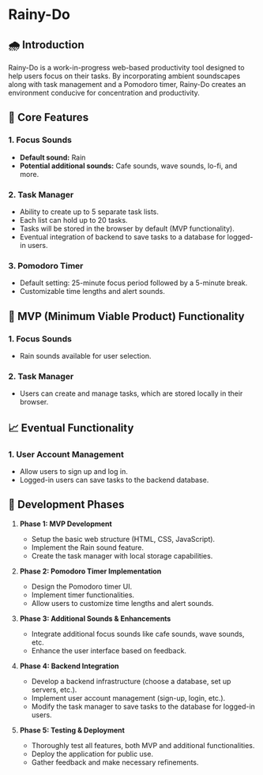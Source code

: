 # Rainy-Do

## 🌧️ Introduction

Rainy-Do is a work-in-progress web-based productivity tool designed to help users focus on their tasks. By incorporating ambient soundscapes along with task management and a Pomodoro timer, Rainy-Do creates an environment conducive for concentration and productivity.

## 🚀 Core Features

### 1. **Focus Sounds**

-   **Default sound:** Rain
-   **Potential additional sounds:** Cafe sounds, wave sounds, lo-fi, and more.

### 2. **Task Manager**

-   Ability to create up to 5 separate task lists.
-   Each list can hold up to 20 tasks.
-   Tasks will be stored in the browser by default (MVP functionality).
-   Eventual integration of backend to save tasks to a database for logged-in users.

### 3. **Pomodoro Timer**

-   Default setting: 25-minute focus period followed by a 5-minute break.
-   Customizable time lengths and alert sounds.

## 🎯 MVP (Minimum Viable Product) Functionality

### 1. **Focus Sounds**

-   Rain sounds available for user selection.

### 2. **Task Manager**

-   Users can create and manage tasks, which are stored locally in their browser.

## 📈 Eventual Functionality

### 1. **User Account Management**

-   Allow users to sign up and log in.
-   Logged-in users can save tasks to the backend database.

## 📝 Development Phases

1. **Phase 1: MVP Development**

    - Setup the basic web structure (HTML, CSS, JavaScript).
    - Implement the Rain sound feature.
    - Create the task manager with local storage capabilities.

2. **Phase 2: Pomodoro Timer Implementation**

    - Design the Pomodoro timer UI.
    - Implement timer functionalities.
    - Allow users to customize time lengths and alert sounds.

3. **Phase 3: Additional Sounds & Enhancements**

    - Integrate additional focus sounds like cafe sounds, wave sounds, etc.
    - Enhance the user interface based on feedback.

4. **Phase 4: Backend Integration**

    - Develop a backend infrastructure (choose a database, set up servers, etc.).
    - Implement user account management (sign-up, login, etc.).
    - Modify the task manager to save tasks to the database for logged-in users.

5. **Phase 5: Testing & Deployment**
    - Thoroughly test all features, both MVP and additional functionalities.
    - Deploy the application for public use.
    - Gather feedback and make necessary refinements.

